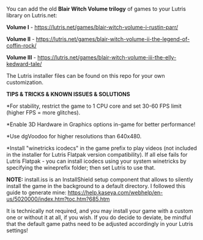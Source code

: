 You can add the old **Blair Witch Volume trilogy** of games to your Lutris library on Lutris.net:

**Volume I** - https://lutris.net/games/blair-witch-volume-i-rustin-parr/

**Volume II** - https://lutris.net/games/blair-witch-volume-ii-the-legend-of-coffin-rock/

**Volume III** - https://lutris.net/games/blair-witch-volume-iii-the-elly-kedward-tale/

The Lutris installer files can be found on this repo for your own customization.


**TIPS & TRICKS & KNOWN ISSUES & SOLUTIONS**

   *For stability, restrict the game to 1 CPU core and set 30-60 FPS limit (higher FPS = more glitches).
   
   *Enable 3D Hardware in Graphics options in-game for better performance!
   
   *Use dgVoodoo for higher resolutions than 640x480.
   
   *Install "winetricks icodecs" in the game prefix to play videos (not included in the installer for Lutris Flatpak version compatibility). If all else fails for Lutris Flatpak - you can install icodecs using your system winetricks by specifying the wineprefix folder; then set Lutris to use that.
    

**NOTE:** install.iss is an InstallShield setup component that allows to silently install the game in the background to a default directory. I followed this guide to generate mine: https://help.kaseya.com/webhelp/en-us/5020000/index.htm?toc.htm?685.htm

It is technically not required, and you may install your game with a custom one or without it at all, if you wish. If you do decide to deviate, be mindful that the default game paths need to be adjusted accordingly in your Lutris settings!
